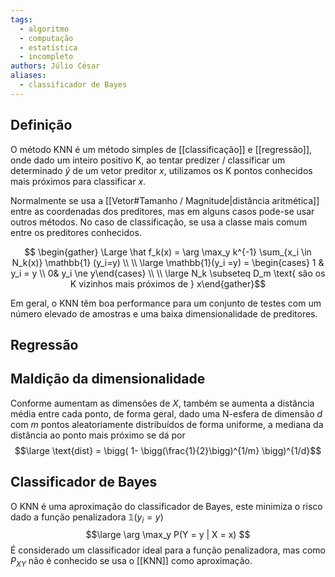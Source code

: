 ```yaml
---
tags:
  - algoritmo
  - computação
  - estatística
  - incompleto
authors: Júlio César
aliases:
  - classificador de Bayes
---
```

## Definição

O método KNN é um método simples de [[classificação]] e [[regressão]], onde dado um inteiro positivo $\text{K}$, ao tentar predizer / classificar um determinado $\hat{y}$ de um vetor preditor $x$, utilizamos os $\text{K}$ pontos conhecidos mais próximos para classificar $x$.

Normalmente se usa a [[Vetor#Tamanho / Magnitude|distância aritmética]] entre as coordenadas dos preditores, mas em alguns casos pode-se usar outros métodos. No caso de classificação, se usa a classe mais comum entre os preditores conhecidos.

$$
\begin{gather}
\Large \hat f_k(x) = \arg \max_y k^{-1} \sum_{x_i \in N_k(x)} \mathbb{1} (y_i=y) \\ \\
\large \mathbb{1}(y_i =y) = \begin{cases} 1 & y_i =  y \\ 0& y_i \ne y\end{cases}
\\ \\ \large N_k \subseteq D_m \text{ são os K vizinhos mais próximos de } x\end{gather}$$

Em geral, o KNN têm boa performance para um conjunto de testes com um número elevado de amostras e uma baixa dimensionalidade de preditores.

## Regressão


## Maldição da dimensionalidade

Conforme aumentam as dimensões de $X$, também se aumenta a distância média entre cada ponto, de forma geral, dado uma N-esfera de dimensão $d$ com $m$ pontos aleatoriamente distribuídos de forma uniforme, a mediana da distância ao ponto mais próximo se dá por
$$\large \text{dist} = \bigg( 1- \bigg(\frac{1}{2}\bigg)^{1/m} \bigg)^{1/d}$$
## Classificador de Bayes

O KNN é uma aproximação do classificador de Bayes, este minimiza o risco dado a função penalizadora $\mathbb{1}(y_i = y)$
$$\large
\arg \max_y P(Y = y | X = x)
$$
É considerado um classificador ideal para a função penalizadora, mas como $P_{XY}$ não é conhecido se usa o [[KNN]] como aproximação.